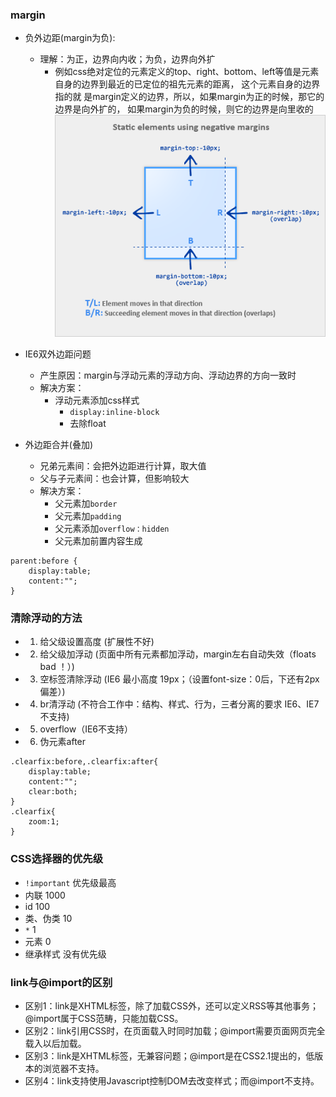### margin
* 负外边距(margin为负):   
	* 理解：为正，边界向内收；为负，边界向外扩    
		* 例如css绝对定位的元素定义的top、right、bottom、left等值是元素自身的边界到最近的已定位的祖先元素的距离，
		这个元素自身的边界指的就 是margin定义的边界，所以，如果margin为正的时候，那它的边界是向外扩的，
		如果margin为负的时候，则它的边界是向里收的
![](/images/负外边距.jpg "负外边距")      
* IE6双外边距问题
	* 产生原因：margin与浮动元素的浮动方向、浮动边界的方向一致时          
	* 解决方案：         
		* 浮动元素添加css样式        
			* `display:inline-block`          
			* 去除float            

* 外边距合并(叠加)     
	* 兄弟元素间：会把外边距进行计算，取大值         
	* 父与子元素间：也会计算，但影响较大        
	* 解决方案：     
		* 父元素加`border`         
		* 父元素加`padding`            
		* 父元素添加`overflow：hidden`            
		* 父元素加前置内容生成           
```
parent:before {
	display:table;
	content:"";
}
```          
### 清除浮动的方法
* 1. 给父级设置高度 (扩展性不好)
* 2. 给父级加浮动 (页面中所有元素都加浮动，margin左右自动失效（floats bad ！）)
* 3. 空标签清除浮动 (IE6 最小高度 19px；（设置font-size：0后，下还有2px偏差）)
* 4. br清浮动	(不符合工作中：结构、样式、行为，三者分离的要求  IE6、IE7不支持)
* 5. overflow（IE6不支持）
* 6. 伪元素after
```
.clearfix:before,.clearfix:after{
	display:table;
	content:"";
	clear:both;
}
.clearfix{
	zoom:1;
}
```

### CSS选择器的优先级
* `!important`	优先级最高
* 内联			1000
* id			100
* 类、伪类		10
* `*`			1
* 元素			0
* 继承样式		没有优先级

### link与@import的区别
* 区别1：link是XHTML标签，除了加载CSS外，还可以定义RSS等其他事务；@import属于CSS范畴，只能加载CSS。
* 区别2：link引用CSS时，在页面载入时同时加载；@import需要页面网页完全载入以后加载。
* 区别3：link是XHTML标签，无兼容问题；@import是在CSS2.1提出的，低版本的浏览器不支持。
* 区别4：link支持使用Javascript控制DOM去改变样式；而@import不支持。